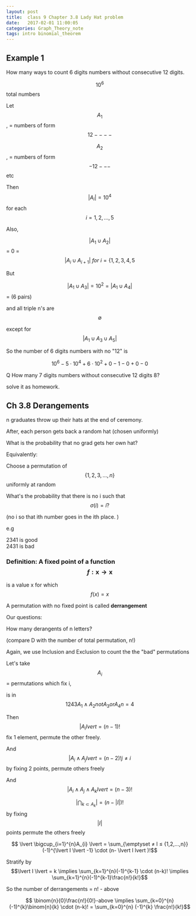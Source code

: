 ```yaml
---
layout: post
title:  class 9 Chapter 3.8 Lady Hat problem
date:   2017-02-01 11:00:05
categories: Graph_Theory_note
tags: intro binomial_theorem 
---
```


## Example 1

How many ways to count 6 digits numbers without consecutive 12 digits. 





$$10^{6}$$ total numbers

Let $$A_{1}$$, = numbers of form $$12- - - -$$

$$A_{2}$$, = numbers of form $$-12 - - -$$ etc

Then $$\lvert A_{i} \lvert = 10^{4}$$ for each $$i = 1,2,...,5$$

Also, 

$$\lvert A_{1} \cup A_{2} \lvert$$ = 0 = $$ \lvert A_{i} \cup A_{i+1} \lvert \ for \ i = \{1,2,3,4,5$$

But 

$$ \lvert A_{1} \cup A_{3} \lvert  = 10^{2} = \lvert A_{1} \cup A_{4} \lvert$$ = (6 pairs)

and all triple n's are $$\emptyset$$

except for $$ \lvert A_{1} \cup A_{3} \cup A_{5} \lvert$$

So the number of 6 digits numbers with no "12" is 

$$10^{6} - 5\cdot 10^4 + 6 \cdot 10^{2} + 0 - 1 - 0 + 0 - 0$$

Q How many 7 digits numbers without consecutive 12 digits 8?

solve it as homework. 

## Ch 3.8 Derangements

n graduates throw up their hats at the end of ceremony. 

After, each person gets back a random hat (chosen uniformly)

What is the probability that no grad gets her own hat?

Equivalently: 

Choose a permutation of $$\{1,2,3,..., n\}$$ uniformly at random

What's the probability that there is no i such that $$\sigma (i) = i?$$

(no i so that ith number goes in the ith place. )

e.g

2341 is good<br>
2431 is bad<br>

### Definition: A **fixed point** of a function $$f:\mathbf{x} \to \mathbf{x}$$ 
is a value x for which $$f(x) = x$$

A permutation with no fixed point is called **derrangement**

Our questions:

How many derangents of n letters?

(compare D with the number of total permutation, n!)

Again, we use Inclusion and Exclusion to count the the "bad" permutations

Let's take $$A_{i}$$ = permutations which fix i,  

is in $$ 1243 A_{1} \land A_{2} not A_{3} or A_{4} n=4$$

Then $$\lvert A_{i} lvert =(n-1)!$$ fix 1 element, permute the other freely. 

And $$\lvert A_{i} \land A_{j} lvert = (n-2)! j≠ i$$ by fixing 2 points, permute others freely

And $$\lvert A_{i} \land A_{j} \land A_{k} lvert = (n-3)!$$

$$\lvert  \bigcap_{k \subset A_{k}} \lvert = (n- \lvert I \lvert)!$$ by fixing $$\lvert I \lvert$$ points permute the others freely

$$ \lvert \bigcup_{i=1}^{n}A_{i} \lvert = \sum_{\emptyset ≠ I ≤ {1,2,...,n}} (-1)^{\lvert I \lvert -1} \cdot (n- \lvert I lvert )!$$

Stratify by $$\lvert I \lvert = k  \implies \sum_{k=1}^{n}(-1)^{k-1} \cdot (n-k)! \implies \sum_{k=1}^{n}(-1)^{k-1}\frac{n!}{k!}$$

So the number of derrangements = n! - above

$$ \binom{n}{0}\frac{n!}{0!}-above \implies \sum_{k=0}^{n}(-1)^{k}\binom{n}{k} \cdot (n-k)! = \sum_{k=0}^{n} (-1)^{k} \frac{n!}{k!}$$


